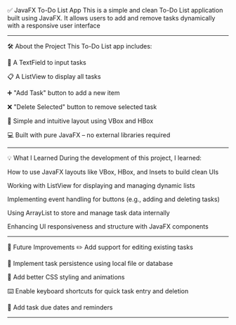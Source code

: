 ✅ JavaFX To-Do List App
This is a simple and clean To-Do List application built using JavaFX.
It allows users to add and remove tasks dynamically with a responsive user interface
______________________________________________________________________________________________________________
🛠️ About the Project
This To-Do List app includes:

📄 A TextField to input tasks

📋 A ListView to display all tasks

➕ "Add Task" button to add a new item

❌ "Delete Selected" button to remove selected task

🎯 Simple and intuitive layout using VBox and HBox

💻 Built with pure JavaFX – no external libraries required
__________________________________________________________________________________________________________________
💡 What I Learned
During the development of this project, I learned:

How to use JavaFX layouts like VBox, HBox, and Insets to build clean UIs

Working with ListView<String> for displaying and managing dynamic lists

Implementing event handling for buttons (e.g., adding and deleting tasks)

Using ArrayList to store and manage task data internally

Enhancing UI responsiveness and structure with JavaFX components
__________________________________________________________________________________________________________________
🚀 Future Improvements
✏️ Add support for editing existing tasks

💾 Implement task persistence using local file or database

🎨 Add better CSS styling and animations

⌨️ Enable keyboard shortcuts for quick task entry and deletion

📅 Add task due dates and reminders
________________________________________________________________________________________________________________
